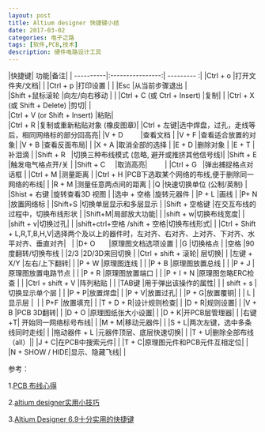 ```yaml
---
layout: post
title: Altium designer 快捷键小结
date: 2017-03-02
categories: 电子之路
tags: [软件,PCB,技术]
description: 硬件电路设计工具
---
```


|快捷键| 功能|备注|
| ----------|:----------------:| --------- :|
|Ctrl + o	    |打开文件夹/文档|             |
|Ctrl + p	    |打印设置	      |				|
|Esc 		    |从当前步骤退出 |	
|Shift +鼠标滚轮	|向左/向右移动  |				|
|Ctrl + C (或 Ctrl + Insert)	|复制|			|
|Ctrl + X (或 Shift + Delete) 	|剪切|		|	
|Ctrl + V (or Shift + Insert) 	|粘贴|	
|Ctrl + R 	    |复制或重新粘贴对象 (橡皮图章)|
|Ctrl + 左键|选中焊盘，过孔，走线等后，相同网络标的部分回高亮|
|V + D          |查看文档	|
|V + F          |查看适合放置的对象|	
|V + B          |查看反面布局|    |
|X + A 	        |取消全部的选择	|
|E + D	        |删除对象	|
|E + T	        |补泪滴	|
|Shift + R 	    |切换三种布线模式 (忽略, 避开或推挤其他信号线)|	
|Shift + E 	    |触发电气格点开/关	|
|Shift + C      |取消高亮|         |
|Ctrl + G 	    |弹出捕捉格点对话框	|
|Ctrl + M 	    |测量距离	|
|Ctrl + H |PCB下选取某个网络的布线,便于删除同一网络的布线| |
|R + M      	|测量任意两点间的距离	|
|Q 	            |快速切换单位 (公制/英制)	|
|Shist + 右键	|旋转查看3D 视图	|
|选中 + 空格	    |旋转元器件	|
|P + L 	        |画线	|
|P+ N 	        |放置网络标	|
|Shift+S      	|切换单层显示和多层显示	|
|Shift + 空格键	|在交互布线的过程中，切换布线形状	|
|Shift+M|局部放大功能| |
|shift + w|切换布线宽度| |
|shift + v|切换过孔|   |
|shift+ctrl+空格 /shift + 空格|切换布线形式| |
|Ctrl + Shift + L,R,T,B,H,V|选择两个及以上的器件时，左对齐、右对齐、上对齐、下对齐、水平对齐、垂直对齐|   |
|D+ O	        |原理图文档选项设置	|
|G	            |切换格点	|
|空格	        |90度翻转/切换布线	|
|2/3	        |2D/3D来回切换	|
|Ctrl + shift + 滚轮| 层切换|			|
|左键 + X/Y     |左右/上下翻转|        |
|P + W          |原理图连线  |        |
|P + B          |原理图放置总线  |        |
|P + J          |原理图放置电路节点  |        |
|P + R          |原理图放置端口  |        |
|P + I + N      |原理图忽略ERC检查 |        |
|Ctrl + shift + V	|阵列粘贴  |        |
|TAB键         |用于弹出该操作的属性|      |
| shift + s    |切换显示单个层  |     |
|P + P|放置焊盘|  |
|P + V|放置过孔|  |
|P + G|放置覆铜|  |
| L | 显示层 |  |
| P+F |放置填充| |
|T + D + R|设计规则检查| |
|D + R|规则设置| |
|V + B |PCB 3D翻转| |
|D + O |原理图纸张大小设置| |
|D + K|开PCB层管理器| |
|右键+T| 开始同一网络标号布线|  |
|M + M|移动元器件| |
|S + L|两次左键，选中多条线同时走线|   |
|拖动器件 + L |元器件顶层、底层快速切换| |
|T + U|删除全部布线（all）||
|J + C|在PCB中搜索元件| |
|T + C|原理图元件和PCB元件互相定位| |
|N + SHOW / HIDE|显示、隐藏飞线| |



参考：

1.[PCB 布线心得](http://blog.csdn.net/nodead/article/details/50785908)

2.[altium designer实用小技巧](http://www.360doc.com/content/15/0714/11/2428535_484814828.shtml)

3.[Altium Designer 6.9十分实用的快捷键](http://www.gpxz.com/diannao/changshi/71076.html)
